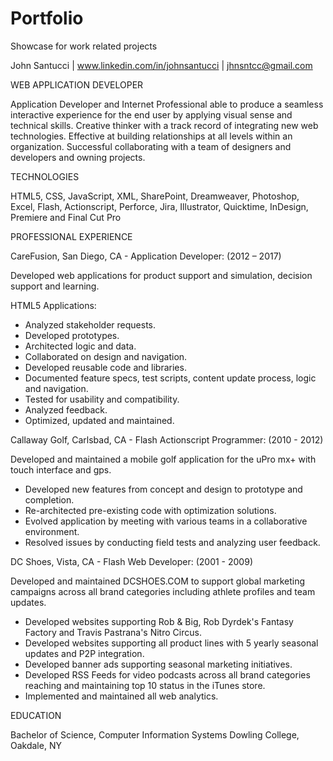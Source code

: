 # Portfolio
Showcase for work related projects

John Santucci | www.linkedin.com/in/johnsantucci | jhnsntcc@gmail.com


WEB APPLICATION DEVELOPER

Application Developer and Internet Professional able to produce a seamless interactive experience for the end user by applying visual sense and technical skills. Creative thinker with a track record of integrating new web technologies. Effective at building relationships at all levels within an organization. Successful collaborating with a team of designers and developers and owning projects.


TECHNOLOGIES

HTML5, CSS, JavaScript, XML, SharePoint, Dreamweaver, Photoshop, Excel, Flash, Actionscript, Perforce, Jira, Illustrator, Quicktime, InDesign, Premiere and Final Cut Pro



PROFESSIONAL EXPERIENCE

CareFusion, San Diego, CA - Application Developer: (2012 – 2017)

Developed web applications for product support and simulation, decision support and learning.

HTML5 Applications:

* Analyzed stakeholder requests.
* Developed prototypes.
* Architected logic and data.
* Collaborated on design and navigation.
* Developed reusable code and libraries.
* Documented feature specs, test scripts, content update process, logic and navigation.
* Tested for usability and compatibility.
* Analyzed feedback.
* Optimized, updated and maintained.



Callaway Golf, Carlsbad, CA - Flash Actionscript Programmer: (2010 - 2012)

Developed and maintained a mobile golf application for the uPro mx+ with touch interface and gps.

* Developed new features from concept and design to prototype and completion.
* Re-architected pre-existing code with optimization solutions.
* Evolved application by meeting with various teams in a collaborative environment.
* Resolved issues by conducting field tests and analyzing user feedback.


DC Shoes, Vista, CA - Flash Web Developer: (2001 - 2009)

Developed and maintained DCSHOES.COM to support global marketing campaigns across all brand categories including athlete profiles and team updates.

* Developed websites supporting Rob & Big, Rob Dyrdek's Fantasy Factory and Travis Pastrana's Nitro Circus.
* Developed websites supporting all product lines with 5 yearly seasonal updates and P2P integration.
* Developed banner ads supporting seasonal marketing initiatives.
* Developed RSS Feeds for video podcasts across all brand categories reaching and maintaining top 10 status in the iTunes store.
* Implemented and maintained all web analytics.


EDUCATION

Bachelor of Science, Computer Information Systems
Dowling College, Oakdale, NY
